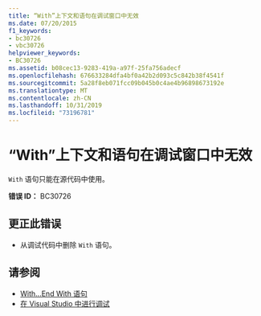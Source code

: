```yaml
---
title: “With”上下文和语句在调试窗口中无效
ms.date: 07/20/2015
f1_keywords:
- bc30726
- vbc30726
helpviewer_keywords:
- BC30726
ms.assetid: b08cec13-9283-419a-a97f-25fa756adecf
ms.openlocfilehash: 676633284dfa4bf0a42b2d093c5c842b38f4541f
ms.sourcegitcommit: 5a28f8eb071fcc09b045b0c4ae4b96898673192e
ms.translationtype: MT
ms.contentlocale: zh-CN
ms.lasthandoff: 10/31/2019
ms.locfileid: "73196781"
---
```

# <a name="with-contexts-and-statements-are-not-valid-in-debug-windows"></a>“With”上下文和语句在调试窗口中无效
`With` 语句只能在源代码中使用。  
  
 **错误 ID：** BC30726  
  
## <a name="to-correct-this-error"></a>更正此错误  
  
- 从调试代码中删除 `With` 语句。  
  
## <a name="see-also"></a>请参阅

- [With...End With 语句](../../visual-basic/language-reference/statements/with-end-with-statement.md)
- [在 Visual Studio 中进行调试](/visualstudio/debugger/debugger-feature-tour)
